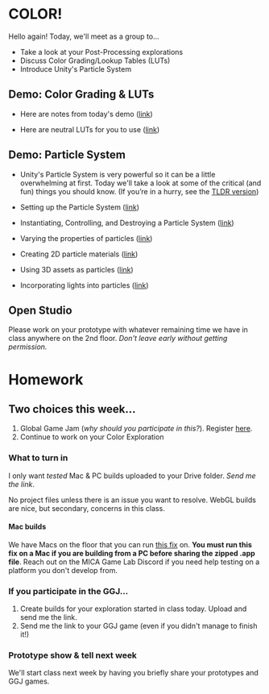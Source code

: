 # COLOR!
Hello again! Today, we'll meet as a group to...
- Take a look at your Post-Processing explorations
- Discuss Color Grading/Lookup Tables (LUTs)
- Introduce Unity's Particle System

## Demo: Color Grading & LUTs
- Here are notes from today's demo ([link](https://docs.google.com/document/d/1zRiMmsXNNYSvqq6qI9AYL6nwMzSLFUWu0s1xbe8sL9Q/edit?usp=sharing))

- Here are neutral LUTs for you to use ([link](https://drive.google.com/drive/folders/1s0G2oKppQtrKwaPSAafh24eXlESuZC-e?usp=sharing))

## Demo: Particle System
- Unity's Particle System is very powerful so it can be a little overwhelming at first. Today we'll take a look at some of the critical (and fun) things you should know. (If you’re in a hurry, see the [TLDR version](https://docs.google.com/document/d/1WyLn0Jx-Pcci3iEHzawxRA64yQg34CdNvbYghcDjoX0/edit?usp=sharing))

- Setting up the Particle System ([link](https://docs.google.com/document/d/11GkD5JAjCVQdt3yyN7UOXdj35QW8h5aNkMUESaRw1eE/edit?usp=sharing))
- Instantiating, Controlling, and Destroying a Particle System ([link](https://docs.google.com/document/d/1EcOaiuJIByTCkjkR-E8izojQbiWZYp2dDfeIphh1Zv4/edit?usp=sharing))
- Varying the properties of particles ([link](https://docs.google.com/document/d/1HSc88V-Ba0FHET9s9xEhreStEL9PmCQ-U4IvTfp8QKA/edit?usp=sharing))
- Creating 2D particle materials ([link](https://docs.google.com/document/d/19e5IuNLNd4Mdg2fZ0pyZwt0JGorJh0ytOyBjw0U2jLM/edit?usp=sharing))
- Using 3D assets as particles ([link](https://docs.google.com/document/d/18OHVQK1T-f2_rxV1N6mSYz459-ENBGYaUnsOTxjqBk4/edit?usp=sharing))
- Incorporating lights into particles ([link](https://docs.google.com/document/d/1fci0XQQhqV5901neZn_FDsKvEXxQuwq23HWIeuSuwSA/edit?usp=sharing))



## Open Studio
Please work on your prototype with whatever remaining time we have in class anywhere on the 2nd floor. _Don't leave early without getting permission._

# Homework

## Two choices this week...
1. Global Game Jam (*why should you participate in this?*). Register [here](https://globalgamejam.org/2023/jam-sites/mica-game-lab).
2. Continue to work on your Color Exploration

### What to turn in
I only want *tested* Mac & PC builds uploaded to your Drive folder. _Send me the link_. 

No project files unless there is an issue you want to resolve. WebGL builds are nice, but secondary, concerns in this class. 

#### Mac builds
We have Macs on the floor that you can run [this fix](https://youtu.be/gHZnBzAtBhU) on. **You must run this fix on a Mac if you are building from a PC before sharing the zipped .app file**. Reach out on the MICA Game Lab Discord if you need help testing on a platform you don't develop from.

### If you participate in the GGJ...
1. Create builds for your exploration started in class today. Upload and send me the link.
2. Send me the link to your GGJ game (even if you didn't manage to finish it!)

### Prototype show & tell next week
We'll start class next week by having you briefly share your prototypes and GGJ games.
